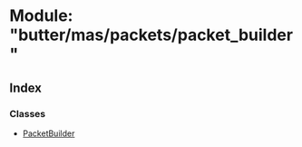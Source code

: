 
# Module: "butter/mas/packets/packet_builder"

## Index

### Classes

* [PacketBuilder](../classes/_butter_mas_packets_packet_builder_.packetbuilder.md)
